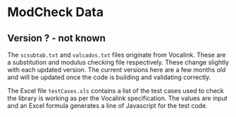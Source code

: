 
# ModCheck Data

## Version ? - not known

The `scsubtab.txt` and `valcados.txt` files originate from Vocalink. These are a substitution 
and modulus checking file respectively. These change slightly with each updated version. The 
current versions here are a few months old and will be updated once the code is building and 
validating correctly.

The Excel file `testCases.xls` contains a list of the test cases used to check the library
is working as per the Vocalink specification. The values are input and an Excel formula
generates a line of Javascript for the test code.
